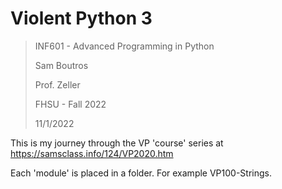 # Violent Python 3
>INF601 - Advanced Programming in Python
> 
>Sam Boutros
> 
> Prof. Zeller
> 
>FHSU - Fall 2022
>
>11/1/2022
>
This is my journey through the VP 'course' series at https://samsclass.info/124/VP2020.htm

Each 'module' is placed in a folder. For example VP100-Strings.





